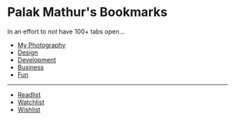 # Palak Mathur's Bookmarks

In an effort to _not_ have 100+ tabs open&hellip;

* [My Photography](https://www.instagram.com/plkmthr/)
* [Design](Design.html)
* [Development](Development.html)
* [Business](Business.html)
* [Fun](Fun.html)

* * *

* [Readlist](Readlist.html)
* [Watchlist](Watchlist.html)
* [Wishlist](Wishlist.html)

